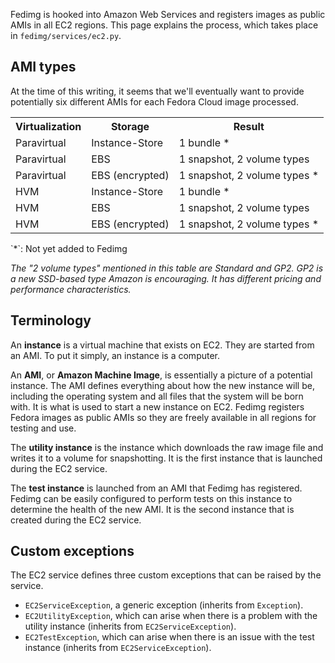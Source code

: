 Fedimg is hooked into Amazon Web Services and registers images as public AMIs in all
EC2 regions. This page explains the process, which takes place in
`fedimg/services/ec2.py`.

## AMI types

At the time of this writing, it seems that we'll eventually want to provide
potentially six different AMIs for each Fedora Cloud image processed.

<table>
<tr><th>Virtualization</th><th>Storage</th><th>Result</th></tr>
<tr><td>Paravirtual</td><td>Instance-Store</td><td>1 bundle * </td></tr>
<tr><td>Paravirtual</td><td>EBS</td><td>1 snapshot, 2 volume types</td></tr>
<tr><td>Paravirtual</td><td>EBS (encrypted)</td><td>1 snapshot, 2 volume types * </td></tr>
<tr><td>HVM</td><td>Instance-Store</td><td>1 bundle * </td></tr>
<tr><td>HVM</td><td>EBS</td><td>1 snapshot, 2 volume types</td></tr>
<tr><td>HVM</td><td>EBS (encrypted)</td><td>1 snapshot, 2 volume types * </td></tr>
</table>
`*`: Not yet added to Fedimg

*The "2 volume types" mentioned in this table are Standard and GP2. GP2 is a new
SSD-based type Amazon is encouraging. It has different pricing and performance
characteristics.*

## Terminology

An **instance** is a virtual machine that exists on EC2. They are started from
an AMI. To put it simply, an instance is a computer.

An **AMI**, or **Amazon Machine Image**, is essentially a picture of a
potential instance. The AMI defines everything about how the new instance will
be, including the operating system and all files that the system will be born
with. It is what is used to start a new instance on EC2. Fedimg registers
Fedora images as public AMIs so they are freely available in all regions for
testing and use.

The **utility instance** is the instance which downloads the raw image file and
writes it to a volume for snapshotting. It is the first instance that is
launched during the EC2 service.

The **test instance** is launched from an AMI that Fedimg has registered.
Fedimg can be easily configured to perform tests on this instance to
determine the health of the new AMI. It is the second instance that is created
during the EC2 service.

## Custom exceptions

The EC2 service defines three custom exceptions that can be raised by the service.

-   `EC2ServiceException`, a generic exception (inherits from `Exception`).
-   `EC2UtilityException`, which can arise when there is a problem with the
    utility instance (inherits from `EC2ServiceException`).
-   `EC2TestException`, which can arise when there is an issue with the test
    instance (inherits from `EC2ServiceException`).
